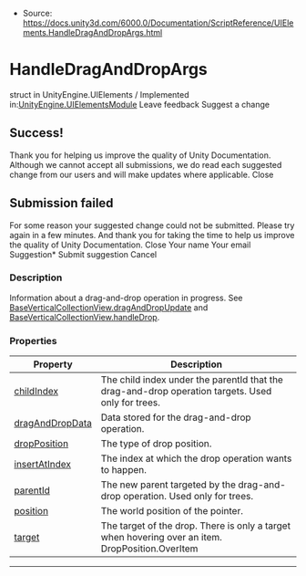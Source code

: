 * Source: https://docs.unity3d.com/6000.0/Documentation/ScriptReference/UIElements.HandleDragAndDropArgs.html

# HandleDragAndDropArgs
struct in UnityEngine.UIElements
/
Implemented in:[UnityEngine.UIElementsModule](https://docs.unity3d.com/6000.0/Documentation/ScriptReference/UnityEngine.UIElementsModule.html)
Leave feedback
Suggest a change
## Success!
Thank you for helping us improve the quality of Unity Documentation. Although we cannot accept all submissions, we do read each suggested change from our users and will make updates where applicable.
Close
## Submission failed
For some reason your suggested change could not be submitted. Please <a>try again</a> in a few minutes. And thank you for taking the time to help us improve the quality of Unity Documentation.
Close
Your name Your email Suggestion* Submit suggestion
Cancel
### Description
Information about a drag-and-drop operation in progress. See [BaseVerticalCollectionView.dragAndDropUpdate](https://docs.unity3d.com/6000.0/Documentation/ScriptReference/UIElements.BaseVerticalCollectionView-dragAndDropUpdate.html) and [BaseVerticalCollectionView.handleDrop](https://docs.unity3d.com/6000.0/Documentation/ScriptReference/UIElements.BaseVerticalCollectionView-handleDrop.html). 
### Properties
Property | Description  
---|---  
[childIndex](https://docs.unity3d.com/6000.0/Documentation/ScriptReference/UIElements.HandleDragAndDropArgs-childIndex.html) |  The child index under the parentId that the drag-and-drop operation targets. Used only for trees.   
[dragAndDropData](https://docs.unity3d.com/6000.0/Documentation/ScriptReference/UIElements.HandleDragAndDropArgs-dragAndDropData.html) |  Data stored for the drag-and-drop operation.   
[dropPosition](https://docs.unity3d.com/6000.0/Documentation/ScriptReference/UIElements.HandleDragAndDropArgs-dropPosition.html) |  The type of drop position.   
[insertAtIndex](https://docs.unity3d.com/6000.0/Documentation/ScriptReference/UIElements.HandleDragAndDropArgs-insertAtIndex.html) |  The index at which the drop operation wants to happen.   
[parentId](https://docs.unity3d.com/6000.0/Documentation/ScriptReference/UIElements.HandleDragAndDropArgs-parentId.html) |  The new parent targeted by the drag-and-drop operation. Used only for trees.   
[position](https://docs.unity3d.com/6000.0/Documentation/ScriptReference/UIElements.HandleDragAndDropArgs-position.html) |  The world position of the pointer.   
[target](https://docs.unity3d.com/6000.0/Documentation/ScriptReference/UIElements.HandleDragAndDropArgs-target.html) |  The target of the drop. There is only a target when hovering over an item. DropPosition.OverItem  
* * *
